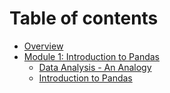 # Table of contents

* [Overview](README.md)
* [Module 1: Introduction to Pandas](module-1-introduction-to-pandas/README.md)
  * [Data Analysis - An Analogy](module-1-introduction-to-pandas/data-analysis-an-analogy.md)
  * [Introduction to Pandas](module-1-introduction-to-pandas/introduction-to-pandas.md)

